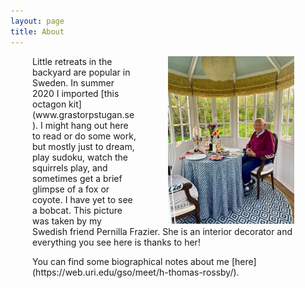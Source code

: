 ```yaml
---
layout: page
title: About
---
```

<img src="/assets/TomAboutpage.jpg" alt="Tom in his backyard" style="width: 40%; height: 40%" align="right" hspace="50">
<p style="margin-left: 2.5em; padding: 0 2em 0 0">Little retreats in the backyard are popular in Sweden. In summer 2020 I imported [this octagon kit](www.grastorpstugan.se). I might hang out here to read or do some work, but mostly just to dream, play sudoku, watch the squirrels play, and sometimes get a brief glimpse of a fox or coyote. I have yet to see a bobcat. This picture was taken by my Swedish friend Pernilla Frazier. She is an interior decorator and everything you see here is thanks to her!</p>  

<p style="margin-left: 2.5em; padding: 0 2em 0 0">You can find some biographical notes about me [here](https://web.uri.edu/gso/meet/h-thomas-rossby/). </p>
